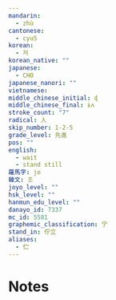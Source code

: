 ```yaml
---
mandarin:
  - zhù
cantonese:
  - cyu5
korean:
  - 저
korean_native: ""
japanese:
  - CHO
japanese_nanori: ""
vietnamese:
middle_chinese_initial: ɖ
middle_chinese_final: ɨʌ
stroke_count: "7"
radical: 人
skip_number: 1-2-5
grade_level: 先進
pos: ""
english:
  - wait
  - stand still
羅馬字: jo
韓文: 조
joyo_level: ""
hsk_level: ""
hanmun_edu_level: ""
danayo_id: 7337
mc_id: 5581
graphemic_classification: 宁
stand_in: 佇立
aliases:
  - 伫
---
```


# Notes
